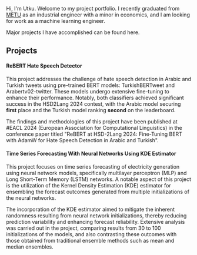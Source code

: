 Hi, I'm Utku. Welcome to my project portfolio. I recently graduated from [METU](https://www.metu.edu.tr/) as an industrial engineer with a minor in economics, and I am looking for work as a machine learning engineer.

Major projects I have accomplished can be found here.

## Projects

#### ReBERT Hate Speech Detector 
This project addresses the challenge of hate speech detection in Arabic and Turkish tweets using pre-trained BERT models: TurkishBERTweet and Arabertv02-twitter. These models undergo extensive fine-tuning to enhance their performance. Notably, both classifiers achieved significant success in the HSD2Lang 2024 contest, with the Arabic model securing **first** place and the Turkish model ranking **second** on the leaderboard.

 The findings and methodologies of this project have been published at #EACL 2024 (European Association for Computational Linguistics) in the conference paper titled "ReBERT at HSD-2Lang 2024: Fine-Tuning BERT with AdamW for Hate Speech Detection in Arabic and Turkish".
 
#### Time Series Forecasting With Neural Networks Using KDE Estimator
This project focuses on time series forecasting of electricity generation using neural network models, specifically multilayer perceptron (MLP) and Long Short-Term Memory (LSTM) networks. A notable aspect of this project is the utilization of the Kernel Density Estimation (KDE) estimator for ensembling the forecast outcomes generated from multiple initializations of the neural networks. 

The incorporation of the KDE estimator aimed to mitigate the inherent randomness resulting from neural network initializations, thereby reducing prediction variability and enhancing forecast reliability. Extensive analysis was carried out in the project, comparing results from 30 to 100 initializations of the models, and also contrasting these outcomes with those obtained from traditional ensemble methods such as mean and median ensembles.



